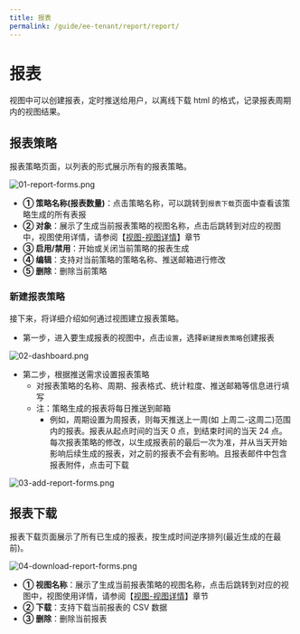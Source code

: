 ```yaml
---
title: 报表
permalink: /guide/ee-tenant/report/report/
---
```


# 报表

视图中可以创建报表，定时推送给用户，以离线下载 html 的格式，记录报表周期内的视图结果。

## 报表策略

报表策略页面，以列表的形式展示所有的报表策略。

![01-report-forms.png](https://yunshan-guangzhou.oss-cn-beijing.aliyuncs.com/pub/pic/202310316540cc8a9690e.png)

- **① 策略名称(报表数量)**：点击策略名称，可以跳转到`报表下载`页面中查看该策略生成的所有表报
- **② 对象**：展示了生成当前报表策略的视图名称，点击后跳转到对应的视图中，视图使用详情，请参阅【[视图-视图详情](../dashboard/use/)】章节
- **③ 启用/禁用**：开始或关闭当前策略的报表生成
- **④ 编辑**：支持对当前策略的策略名称、推送邮箱进行修改
- **⑤ 删除**：删除当前策略

### 新建报表策略

接下来，将详细介绍如何通过视图建立报表策略。

- 第一步，进入要生成报表的视图中，点击`设置`，选择`新建报表策略`创建报表

![02-dashboard.png](https://yunshan-guangzhou.oss-cn-beijing.aliyuncs.com/pub/pic/202310316540cc961795d.png)

- 第二步，根据推送需求设置报表策略
  - 对报表策略的名称、周期、报表格式、统计粒度、推送邮箱等信息进行填写
  - 注：策略生成的报表将每日推送到邮箱
    - 例如，周期设置为周报表，则每天推送上一周(如 上周二-这周二)范围内的报表。报表从起点时间的当天 0 点，到结束时间的当天 24 点。每次报表策略的修改，以生成报表前的最后一次为准，并从当天开始影响后续生成的报表，对之前的报表不会有影响。且报表邮件中包含报表附件，点击可下载

![03-add-report-forms.png](https://yunshan-guangzhou.oss-cn-beijing.aliyuncs.com/pub/pic/202310316540cca8c9511.png)

## 报表下载

报表下载页面展示了所有已生成的报表，按生成时间逆序排列(最近生成的在最前)。

![04-download-report-forms.png](https://yunshan-guangzhou.oss-cn-beijing.aliyuncs.com/pub/pic/202310316540ccc1e1fec.png)

- **① 视图名称**：展示了生成当前报表策略的视图名称，点击后跳转到对应的视图中，视图使用详情，请参阅【[视图-视图详情](../dashboard/use/)】章节
- **② 下载**：支持下载当前报表的 CSV 数据
- **③ 删除**：删除当前报表
